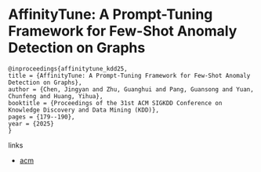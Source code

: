 # AffinityTune: A Prompt-Tuning Framework for Few-Shot Anomaly Detection on Graphs

```
@inproceedings{affinitytune_kdd25,
title = {AffinityTune: A Prompt-Tuning Framework for Few-Shot Anomaly Detection on Graphs},
author = {Chen, Jingyan and Zhu, Guanghui and Pang, Guansong and Yuan, Chunfeng and Huang, Yihua},
booktitle = {Proceedings of the 31st ACM SIGKDD Conference on Knowledge Discovery and Data Mining (KDD)},
pages = {179--190},
year = {2025}
}
```

links
- [acm](https://dl.acm.org/doi/10.1145/3711896.3736836)
